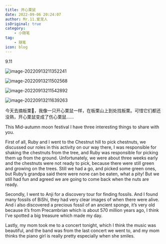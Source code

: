 ```yaml
---
title: 开心栗鼠
date: 2022-09-06 20:24:07
author: Mr.11.爱宠人
isOriginal: true
category:
    - 小随笔
tag:
    - 随笔
icon: blog
---
```


9.11 

![image-20220913211352241](./9-11.assets/image-20220913211352241.png)

![image-20220913211502568](./9-11.assets/image-20220913211502568.png)

![image-20220913211542892](./9-11.assets/image-20220913211542892.png)

![image-20220913211639263](./9-11.assets/image-20220913211639263.png)



今天去摘板栗🌰，我像一只开心栗鼠一样，在板栗山上到处找板栗。可惜它们都还没熟，开心栗鼠变成了伤心栗鼠……

This Mid-autumn moon festival I have three interesting things to share with you. 

First of all, Ruby and I went to the Chestnut hill to pick chestnuts, we discussed our roles in this activity on our way there, I was responsible for shaking the chestnuts from the tree, and Ruby was responsible for picking them up from the ground. Unfortunately, we were about three weeks early and the chestnuts were not ready to pick, because there were still green and growing on the trees. Still we had a go, and picked some green ones, but Ruby’s grandpa said there were none can be eaten, what a pity! But we still had fun and agreed we are going to come back when the nuts are ready.

Secondly, I went to Anji for a discovery tour for finding fossils. And I found many fossils of BiShi, they had very clear images of when there were alive. And i also discovered a precious fossil of an ancient sponge, it’s very old because it’s from Precambrian which is about 570 million years ago, I think I’ve spotted a big treasure which made my day. 

Lastly, my mom took me to a concert tonight, which I think the music was beautiful, and the band was from the last concert we went to, and my mom thinks the piano girl is really pretty especially when she smiles.